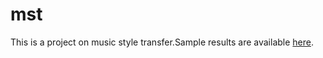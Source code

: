 # mst

This is a project on music style transfer.Sample results are available [here](http://nbviewer.jupyter.org/github/YearnyeenHo/mst/blob/master/result.ipynb).
